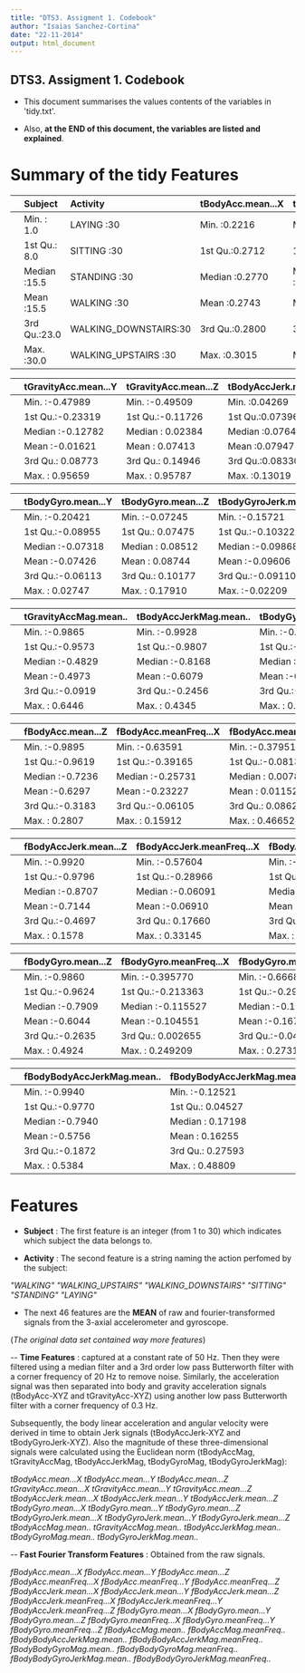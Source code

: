 ```yaml
---
title: "DTS3. Assigment 1. Codebook"
author: "Isaias Sanchez-Cortina"
date: "22-11-2014"
output: html_document
---
```


## DTS3. Assigment 1. Codebook

 - This document summarises the values contents of the variables in 'tidy.txt'.

 - Also, **at the END of this document, the variables are listed and explained**.


Summary of the tidy Features 
=================

|   |   Subject     |              Activity  |tBodyAcc.mean...X |tBodyAcc.mean...Y   |tBodyAcc.mean...Z  |tGravityAcc.mean...X |
|:--|:--------------|:-----------------------|:-----------------|:-------------------|:------------------|:--------------------|
|   |Min.   : 1.0   |LAYING            :30   |Min.   :0.2216    |Min.   :-0.040514   |Min.   :-0.15251   |Min.   :-0.6800      |
|   |1st Qu.: 8.0   |SITTING           :30   |1st Qu.:0.2712    |1st Qu.:-0.020022   |1st Qu.:-0.11207   |1st Qu.: 0.8376      |
|   |Median :15.5   |STANDING          :30   |Median :0.2770    |Median :-0.017262   |Median :-0.10819   |Median : 0.9208      |
|   |Mean   :15.5   |WALKING           :30   |Mean   :0.2743    |Mean   :-0.017876   |Mean   :-0.10916   |Mean   : 0.6975      |
|   |3rd Qu.:23.0   |WALKING_DOWNSTAIRS:30   |3rd Qu.:0.2800    |3rd Qu.:-0.014936   |3rd Qu.:-0.10443   |3rd Qu.: 0.9425      |
|   |Max.   :30.0   |WALKING_UPSTAIRS  :30   |Max.   :0.3015    |Max.   :-0.001308   |Max.   :-0.07538   |Max.   : 0.9745      |


|   |tGravityAcc.mean...Y |tGravityAcc.mean...Z |tBodyAccJerk.mean...X |tBodyAccJerk.mean...Y |tBodyAccJerk.mean...Z |tBodyGyro.mean...X |
|:--|:--------------------|:--------------------|:---------------------|:---------------------|:---------------------|:------------------|
|   |Min.   :-0.47989     |Min.   :-0.49509     |Min.   :0.04269       |Min.   :-0.0386872    |Min.   :-0.067458     |Min.   :-0.20578   |
|   |1st Qu.:-0.23319     |1st Qu.:-0.11726     |1st Qu.:0.07396       |1st Qu.: 0.0004664    |1st Qu.:-0.010601     |1st Qu.:-0.04712   |
|   |Median :-0.12782     |Median : 0.02384     |Median :0.07640       |Median : 0.0094698    |Median :-0.003861     |Median :-0.02871   |
|   |Mean   :-0.01621     |Mean   : 0.07413     |Mean   :0.07947       |Mean   : 0.0075652    |Mean   :-0.004953     |Mean   :-0.03244   |
|   |3rd Qu.: 0.08773     |3rd Qu.: 0.14946     |3rd Qu.:0.08330       |3rd Qu.: 0.0134008    |3rd Qu.: 0.001958     |3rd Qu.:-0.01676   |
|   |Max.   : 0.95659     |Max.   : 0.95787     |Max.   :0.13019       |Max.   : 0.0568186    |Max.   : 0.038053     |Max.   : 0.19270   |


|   |tBodyGyro.mean...Y |tBodyGyro.mean...Z |tBodyGyroJerk.mean...X |tBodyGyroJerk.mean...Y |tBodyGyroJerk.mean...Z |tBodyAccMag.mean.. |
|:--|:------------------|:------------------|:----------------------|:----------------------|:----------------------|:------------------|
|   |Min.   :-0.20421   |Min.   :-0.07245   |Min.   :-0.15721       |Min.   :-0.07681       |Min.   :-0.092500      |Min.   :-0.9865    |
|   |1st Qu.:-0.08955   |1st Qu.: 0.07475   |1st Qu.:-0.10322       |1st Qu.:-0.04552       |1st Qu.:-0.061725      |1st Qu.:-0.9573    |
|   |Median :-0.07318   |Median : 0.08512   |Median :-0.09868       |Median :-0.04112       |Median :-0.053430      |Median :-0.4829    |
|   |Mean   :-0.07426   |Mean   : 0.08744   |Mean   :-0.09606       |Mean   :-0.04269       |Mean   :-0.054802      |Mean   :-0.4973    |
|   |3rd Qu.:-0.06113   |3rd Qu.: 0.10177   |3rd Qu.:-0.09110       |3rd Qu.:-0.03842       |3rd Qu.:-0.048985      |3rd Qu.:-0.0919    |
|   |Max.   : 0.02747   |Max.   : 0.17910   |Max.   :-0.02209       |Max.   :-0.01320       |Max.   :-0.006941      |Max.   : 0.6446    |


|   |tGravityAccMag.mean.. |tBodyAccJerkMag.mean.. |tBodyGyroMag.mean.. |tBodyGyroJerkMag.mean.. |fBodyAcc.mean...X |fBodyAcc.mean...Y  |
|:--|:---------------------|:----------------------|:-------------------|:-----------------------|:-----------------|:------------------|
|   |Min.   :-0.9865       |Min.   :-0.9928        |Min.   :-0.9807     |Min.   :-0.99732        |Min.   :-0.9952   |Min.   :-0.98903   |
|   |1st Qu.:-0.9573       |1st Qu.:-0.9807        |1st Qu.:-0.9461     |1st Qu.:-0.98515        |1st Qu.:-0.9787   |1st Qu.:-0.95361   |
|   |Median :-0.4829       |Median :-0.8168        |Median :-0.6551     |Median :-0.86479        |Median :-0.7691   |Median :-0.59498   |
|   |Mean   :-0.4973       |Mean   :-0.6079        |Mean   :-0.5652     |Mean   :-0.73637        |Mean   :-0.5758   |Mean   :-0.48873   |
|   |3rd Qu.:-0.0919       |3rd Qu.:-0.2456        |3rd Qu.:-0.2159     |3rd Qu.:-0.51186        |3rd Qu.:-0.2174   |3rd Qu.:-0.06341   |
|   |Max.   : 0.6446       |Max.   : 0.4345        |Max.   : 0.4180     |Max.   : 0.08758        |Max.   : 0.5370   |Max.   : 0.52419   |


|   |fBodyAcc.mean...Z |fBodyAcc.meanFreq...X |fBodyAcc.meanFreq...Y |fBodyAcc.meanFreq...Z |fBodyAccJerk.mean...X |fBodyAccJerk.mean...Y |
|:--|:-----------------|:---------------------|:---------------------|:---------------------|:---------------------|:---------------------|
|   |Min.   :-0.9895   |Min.   :-0.63591      |Min.   :-0.379518     |Min.   :-0.52011      |Min.   :-0.9946       |Min.   :-0.9894       |
|   |1st Qu.:-0.9619   |1st Qu.:-0.39165      |1st Qu.:-0.081314     |1st Qu.:-0.03629      |1st Qu.:-0.9828       |1st Qu.:-0.9725       |
|   |Median :-0.7236   |Median :-0.25731      |Median : 0.007855     |Median : 0.06582      |Median :-0.8126       |Median :-0.7817       |
|   |Mean   :-0.6297   |Mean   :-0.23227      |Mean   : 0.011529     |Mean   : 0.04372      |Mean   :-0.6139       |Mean   :-0.5882       |
|   |3rd Qu.:-0.3183   |3rd Qu.:-0.06105      |3rd Qu.: 0.086281     |3rd Qu.: 0.17542      |3rd Qu.:-0.2820       |3rd Qu.:-0.1963       |
|   |Max.   : 0.2807   |Max.   : 0.15912      |Max.   : 0.466528     |Max.   : 0.40253      |Max.   : 0.4743       |Max.   : 0.2767       |


|   |fBodyAccJerk.mean...Z |fBodyAccJerk.meanFreq...X |fBodyAccJerk.meanFreq...Y |fBodyAccJerk.meanFreq...Z |fBodyGyro.mean...X |fBodyGyro.mean...Y |
|:--|:---------------------|:-------------------------|:-------------------------|:-------------------------|:------------------|:------------------|
|   |Min.   :-0.9920       |Min.   :-0.57604          |Min.   :-0.60197          |Min.   :-0.62756          |Min.   :-0.9931    |Min.   :-0.9940    |
|   |1st Qu.:-0.9796       |1st Qu.:-0.28966          |1st Qu.:-0.39751          |1st Qu.:-0.30867          |1st Qu.:-0.9697    |1st Qu.:-0.9700    |
|   |Median :-0.8707       |Median :-0.06091          |Median :-0.23209          |Median :-0.09187          |Median :-0.7300    |Median :-0.8141    |
|   |Mean   :-0.7144       |Mean   :-0.06910          |Mean   :-0.22810          |Mean   :-0.13760          |Mean   :-0.6367    |Mean   :-0.6767    |
|   |3rd Qu.:-0.4697       |3rd Qu.: 0.17660          |3rd Qu.:-0.04721          |3rd Qu.: 0.03858          |3rd Qu.:-0.3387    |3rd Qu.:-0.4458    |
|   |Max.   : 0.1578       |Max.   : 0.33145          |Max.   : 0.19568          |Max.   : 0.23011          |Max.   : 0.4750    |Max.   : 0.3288    |


|   |fBodyGyro.mean...Z |fBodyGyro.meanFreq...X |fBodyGyro.meanFreq...Y |fBodyGyro.meanFreq...Z |fBodyAccMag.mean.. |fBodyAccMag.meanFreq.. |
|:--|:------------------|:----------------------|:----------------------|:----------------------|:------------------|:----------------------|
|   |Min.   :-0.9860    |Min.   :-0.395770      |Min.   :-0.66681       |Min.   :-0.50749       |Min.   :-0.9868    |Min.   :-0.31234       |
|   |1st Qu.:-0.9624    |1st Qu.:-0.213363      |1st Qu.:-0.29433       |1st Qu.:-0.15481       |1st Qu.:-0.9560    |1st Qu.:-0.01475       |
|   |Median :-0.7909    |Median :-0.115527      |Median :-0.15794       |Median :-0.05081       |Median :-0.6703    |Median : 0.08132       |
|   |Mean   :-0.6044    |Mean   :-0.104551      |Mean   :-0.16741       |Mean   :-0.05718       |Mean   :-0.5365    |Mean   : 0.07613       |
|   |3rd Qu.:-0.2635    |3rd Qu.: 0.002655      |3rd Qu.:-0.04269       |3rd Qu.: 0.04152       |3rd Qu.:-0.1622    |3rd Qu.: 0.17436       |
|   |Max.   : 0.4924    |Max.   : 0.249209      |Max.   : 0.27314       |Max.   : 0.37707       |Max.   : 0.5866    |Max.   : 0.43585       |


|   |fBodyBodyAccJerkMag.mean.. |fBodyBodyAccJerkMag.meanFreq.. |fBodyBodyGyroMag.mean.. |fBodyBodyGyroMag.meanFreq.. |fBodyBodyGyroJerkMag.mean.. |fBodyBodyGyroJerkMag.meanFreq.. |
|:--|:--------------------------|:------------------------------|:-----------------------|:---------------------------|:---------------------------|:-------------------------------|
|   |Min.   :-0.9940            |Min.   :-0.12521               |Min.   :-0.9865         |Min.   :-0.45664            |Min.   :-0.9976             |Min.   :-0.18292                |
|   |1st Qu.:-0.9770            |1st Qu.: 0.04527               |1st Qu.:-0.9616         |1st Qu.:-0.16951            |1st Qu.:-0.9813             |1st Qu.: 0.05423                |
|   |Median :-0.7940            |Median : 0.17198               |Median :-0.7657         |Median :-0.05352            |Median :-0.8779             |Median : 0.11156                |
|   |Mean   :-0.5756            |Mean   : 0.16255               |Mean   :-0.6671         |Mean   :-0.03603            |Mean   :-0.7564             |Mean   : 0.12592                |
|   |3rd Qu.:-0.1872            |3rd Qu.: 0.27593               |3rd Qu.:-0.4087         |3rd Qu.: 0.08228            |3rd Qu.:-0.5831             |3rd Qu.: 0.20805                |
|   |Max.   : 0.5384            |Max.   : 0.48809               |Max.   : 0.2040         |Max.   : 0.40952            |Max.   : 0.1466             |Max.   : 0.42630                |

Features
=================
  - **Subject** : The first feature is an integer (from 1 to 30) which indicates which subject the data belongs to. 
  
  - **Activity** : The second feature is a string naming the action perfomed by the subject:

*"WALKING"    "WALKING_UPSTAIRS"     "WALKING_DOWNSTAIRS" "SITTING"  "STANDING"  "LAYING"*

  - The next 46 features are the **MEAN** of raw and fourier-transformed signals from the 3-axial accelerometer and gyroscope.   

  (*The original data set contained way more features*)

-- **Time Features** : captured at a constant rate of 50 Hz. Then they were filtered using a median filter and a 3rd order low pass Butterworth filter with a corner frequency of 20 Hz to remove noise. Similarly, the acceleration signal was then separated into body and gravity acceleration signals (tBodyAcc-XYZ and tGravityAcc-XYZ) using another low pass Butterworth filter with a corner frequency of 0.3 Hz.

   Subsequently, the body linear acceleration and angular velocity were derived in time to obtain Jerk signals (tBodyAccJerk-XYZ and tBodyGyroJerk-XYZ). Also the magnitude of these three-dimensional signals were calculated using the Euclidean norm (tBodyAccMag, tGravityAccMag, tBodyAccJerkMag, tBodyGyroMag, tBodyGyroJerkMag):
  
*tBodyAcc.mean...X
tBodyAcc.mean...Y
tBodyAcc.mean...Z
tGravityAcc.mean...X
tGravityAcc.mean...Y
tGravityAcc.mean...Z
tBodyAccJerk.mean...X
tBodyAccJerk.mean...Y
tBodyAccJerk.mean...Z
tBodyGyro.mean...X
tBodyGyro.mean...Y
tBodyGyro.mean...Z
tBodyGyroJerk.mean...X
tBodyGyroJerk.mean...Y
tBodyGyroJerk.mean...Z
tBodyAccMag.mean..
tGravityAccMag.mean..
tBodyAccJerkMag.mean..
tBodyGyroMag.mean..
tBodyGyroJerkMag.mean..*

 -- **Fast Fourier Transform Features** : Obtained from the raw signals.
 

*fBodyAcc.mean...X
fBodyAcc.mean...Y
fBodyAcc.mean...Z
fBodyAcc.meanFreq...X
fBodyAcc.meanFreq...Y
fBodyAcc.meanFreq...Z
fBodyAccJerk.mean...X
fBodyAccJerk.mean...Y
fBodyAccJerk.mean...Z
fBodyAccJerk.meanFreq...X
fBodyAccJerk.meanFreq...Y
fBodyAccJerk.meanFreq...Z
fBodyGyro.mean...X
fBodyGyro.mean...Y
fBodyGyro.mean...Z
fBodyGyro.meanFreq...X
fBodyGyro.meanFreq...Y
fBodyGyro.meanFreq...Z
fBodyAccMag.mean..
fBodyAccMag.meanFreq..
fBodyBodyAccJerkMag.mean..
fBodyBodyAccJerkMag.meanFreq..
fBodyBodyGyroMag.mean..
fBodyBodyGyroMag.meanFreq..
fBodyBodyGyroJerkMag.mean..
fBodyBodyGyroJerkMag.meanFreq..*

